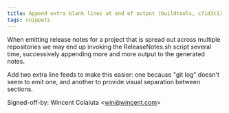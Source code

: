```yaml
---
title: Append extra blank lines at end of output (buildtools, c71d3c1)
tags: snippets
---
```


When emitting release notes for a project that is spread out across multiple repositories we may end up invoking the ReleaseNotes.sh script several time, successively appending more and more output to the generated notes.

Add two extra line feeds to make this easier: one because "git log" doesn't seem to emit one, and another to provide visual separation between sections.

Signed-off-by: Wincent Colaiuta &lt;win@wincent.com&gt;
